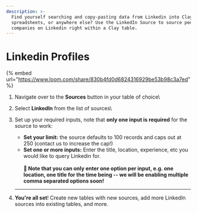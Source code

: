 ```yaml
---
description: >-
  Find yourself searching and copy-pasting data from Linkedin into Clay,
  spreadsheets, or anywhere else? Use the LinkedIn Source to source people and
  companies on Linkedin right within a Clay table.
---
```


# Linkedin Profiles

{% embed url="https://www.loom.com/share/830b4fd0d6824316929be53b98c3a7ed" %}

1. Navigate over to the **Sources** button in your table of choice\

2. Select **LinkedIn** from the list of sources\

3.  Set up your required inputs, note that **only one input is required** for the source to work:

    * **Set your limit:** the source defaults to 100 records and caps out at 250 (contact us to increase the cap!)
    * **Set one or more inputs:** Enter the title, location, experience, etc you would like to query Linkedin for. \
      \
      **🚨 Note that you can only enter one option per input, e.g. one location, one title for the time being -- we will be enabling multiple comma separated options soon!**

    ****
4. **You're all set**! Create new tables with new sources, add more LinkedIn sources into existing tables, and more.
